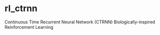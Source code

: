 # rl_ctrnn

Continuous Time Recurrent Neural Network (CTRNN) Biologically-inspired
Reinforcement Learning
